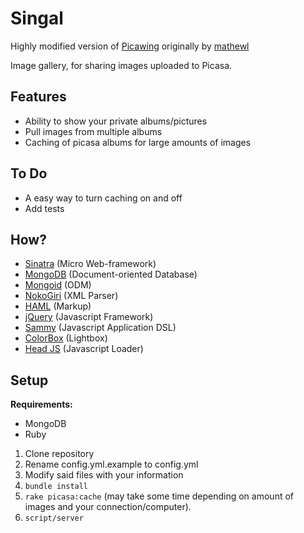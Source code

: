 Singal
==============

Highly modified version of [Picawing](http://github.com/matthewl/picawing) originally by [mathewl](http://github.com/matthewl)

Image gallery, for sharing images uploaded to Picasa.

Features
-------

* Ability to show your private albums/pictures
* Pull images from multiple albums
* Caching of picasa albums for large amounts of images

To Do
-----

* A easy way to turn caching on and off
* Add tests

How?
----

* [Sinatra](http://sinatrarb.com) (Micro Web-framework)
* [MongoDB](http://www.mongodb.org) (Document-oriented Database)
* [Mongoid](https://github.com/mongoid/mongoid) (ODM)
* [NokoGiri](http://nokogiri.org) (XML Parser)
* [HAML](http://haml-lang.com) (Markup)
* [jQuery](http://jquery.com) (Javascript Framework)
* [Sammy](http://sammyjs.org) (Javascript Application DSL)
* [ColorBox](http://colorpowered.com/colorbox) (Lightbox)
* [Head JS](http://headjs.com) (Javascript Loader)

Setup
-----
__Requirements:__

* MongoDB
* Ruby

1. Clone repository
2. Rename config.yml.example to config.yml
3. Modify said files with your information
4. `bundle install`
6. `rake picasa:cache` (may take some time depending on amount of images and your connection/computer).
7. `script/server`